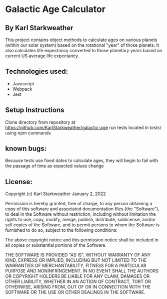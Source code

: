 # Galactic Age Calculator

## By Karl Starkweather
This project contains object methods to calculate ages on various planets (within our solar system) based on the rotational "year" of those planets. It also calculates life expectancy converted to those planetary years based on current US average life expectancy.

## Technologies used:
* Javascript
* Webpack
* Jest

## Setup Instructions
Clone directory from repository at https://github.com/KarlStarkweather/galactic-age
run tests located in _tests_/ using npm commands

## known bugs:
Because tests use fixed dates to calculate ages, they will begin to fail with the passage of time as expected values change

## License:
Copyright (c) Karl Starkweather January 2, 2022

Permission is hereby granted, free of charge, to any person obtaining a copy of this software and associated documentation files (the "Software"), to deal in the Software without restriction, including without limitation the rights to use, copy, modify, merge, publish, distribute, sublicense, and/or sell copies of the Software, and to permit persons to whom the Software is furnished to do so, subject to the following conditions:

The above copyright notice and this permission notice shall be included in all copies or substantial portions of the Software.

THE SOFTWARE IS PROVIDED "AS IS", WITHOUT WARRANTY OF ANY KIND, EXPRESS OR IMPLIED, INCLUDING BUT NOT LIMITED TO THE WARRANTIES OF MERCHANTABILITY, FITNESS FOR A PARTICULAR PURPOSE AND NONINFRINGEMENT. IN NO EVENT SHALL THE AUTHORS OR COPYRIGHT HOLDERS BE LIABLE FOR ANY CLAIM, DAMAGES OR OTHER LIABILITY, WHETHER IN AN ACTION OF CONTRACT, TORT OR OTHERWISE, ARISING FROM, OUT OF OR IN CONNECTION WITH THE SOFTWARE OR THE USE OR OTHER DEALINGS IN THE SOFTWARE.

